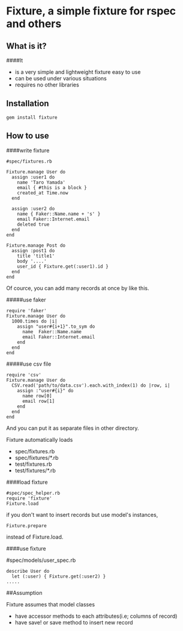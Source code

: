 # Fixture, a simple fixture for rspec and others

## What is it?

####It

* is a very simple and lightweight fixture easy to use
* can be used under various situations
* requires no other libraries

## Installation

    gem install fixture

## How to use
####write fixture

    #spec/fixtures.rb

	Fixture.manage User do
	  assign :user1 do
	    name 'Taro Yamada'
		email { #this is a block }
		created_at Time.now
	  end
	
	  assign :user2 do
	    name { Faker::Name.name + 's' }
	    email Faker::Internet.email
	    deleted true
	  end
	end
	
	Fixture.manage Post do
	  assign :post1 do
	    title 'title1'
		body '....'
		user_id { Fixture.get(:user1).id }
	  end
	end
	
Of cource, you can add many records at once by like this.

#####use faker

    require 'faker'
    Fixture.manage User do
      1000.times do |i|
        assign "user#{i+1}".to_sym do
          name  Faker::Name.name
          email Faker::Internet.email   
        end
      end
    end

#####use csv file

    require 'csv'
    Fixture.manage User do
      CSV.read('path/to/data.csv').each.with_index(1) do |row, i|
        assign :"user#{i}" do
          name row[0] 
          email row[1]
        end
      end
    end

And you can put it as separate files in other directory.

Fixture automatically loads

 * spec/fixtures.rb
 * spec/fixtures/*.rb
 * test/fixtures.rb
 * test/fixtures/*.rb



	
####load fixture

    #spec/spec_helper.rb
	require 'fixture'	
	Fixture.load
	
if you don't want to insert records but use model's instances, 

    Fixture.prepare

instead of Fixture.load.


####use fixture

\#spec/models/user_spec.rb

	describe User do
	  let (:user) { Fixture.get(:user2) }
	.....

   
##Assumption

 Fixture assumes that model classes

 * have accessor methods to each attributes(i.e; columns of record)
 * have save! or save method to insert new record
 
